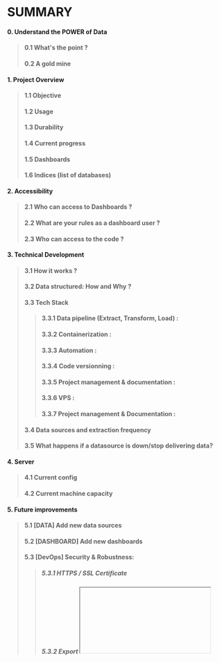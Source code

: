 # SUMMARY    
#### 0. Understand the POWER of Data
> #### 0.1 What's the point ?
> #### 0.2 A gold mine

#### 1. Project Overview
> #### 1.1 Objective
> #### 1.2 Usage
> #### 1.3 Durability
> #### 1.4 Current progress
> #### 1.5 Dashboards
> #### 1.6 Indices (list of databases)

#### 2. Accessibility
> #### 2.1 Who can access to Dashboards ?
> #### 2.2 What are your rules as a dashboard user ?
> #### 2.3 Who can access to the code ?

#### 3. Technical Development
> #### 3.1 How it works ?
> #### 3.2 Data structured: How and Why ?
> #### 3.3 Tech Stack
> > #### 3.3.1 Data pipeline (Extract, Transform, Load) :
> > #### 3.3.2 Containerization :
> > #### 3.3.3 Automation :
> > #### 3.3.4 Code versionning :
> > #### 3.3.5 Project management & documentation :
> > #### 3.3.6 VPS :
> > #### 3.3.7 Project management & Documentation :
> #### 3.4 Data sources and extraction frequency
> #### 3.5 What happens if a datasource is down/stop delivering data?

#### 4. Server
> #### 4.1 Current config
> #### 4.2 Current machine capacity

#### 5. Future improvements
> #### 5.1 [DATA] Add new data sources
> #### 5.2 [DASHBOARD] Add new dashboards
> #### 5.3 [DevOps] Security & Robustness:
> > ##### 5.3.1 HTTPS / SSL Certificate
> > ##### 5.3.2 Export <iframe> dashboard
> > ##### 5.3.3 : Elasticsearch cluster with high availability
> #### 5.4 Tech Documentation
> #### 5.5 Automate snapshots
> #### 5.6 Any proposal from community
#### 6. Team
#### 7. Funding
#### 8. Conclusion

----
# [QDashboard](https://qdashboard.org:5601/s/qubic--public-/app/dashboards#/list?_g=(filters:!(),refreshInterval:(pause:!t,value:60000),time:(from:'2024-04-01T00:00:00.000Z',to:now)))
----

## 0. Understand the POWER of Data
### 0.1 What's the point ?
Data is a demanding field, built on several essential pillars:
- Understanding real needs,
- Rigorous data collection to ensure its quality and relevance,
- Structuring the data to make it exploitable at the most granular level possible.  

This approach helps demystify what may seem unquantifiable, especially when dealing with a mass of complex information.  
Imagine looking at the night sky, attempting to count each visible star. The task feels impossible.  
However, with **data visualization**, after prior data processing, you could create a detailed map of the sky, categorizing stars by brightness, distance, temperature, constellation, chemical composition, etc.  
This map would even allow zooming into specific sections of the sky for more detail, transforming chaos into actionable insights.

### 0.2 A gold mine
Well-used data is a treasure for smart decisions :  
The earlier data is collected, the more experience is accumulated, allowing for better anticipation and understanding of future challenges.  
Data acts as the fuel for decision-making engines.  

In big companies, there is a dedicated data hub that synthesizes and analyzes complex datasets, providing a global vision, identifying trends, and supporting optimal decision-making.  
For Qubic, data serves a strategic purpose:
- **For investors and the community**: it enables in-depth analysis, offering greater transparency and insights.
- **For marketing teams**: it helps evaluate what works (or doesn’t) and refine strategies to maximize effectiveness.
<p align="center" width="100%">
    <img width="80%" src="https://github.com/user-attachments/assets/9354a27b-8d79-4f7e-873b-238b2ec838ac">
</p>

## 1. Project Overview
### 1.1 Objective
The primary goal of **QDashboard** is to provide the community and stakeholders with clear, intuitive visualizations of key data, improving decision-making for **investors** and **marketing teams** while promoting **transparency**.

### 1.2 Usage
url: [qdashboard.org](https://qdashboard.org:5601/s/qubic--public-/app/dashboards#/list?_g=(filters:!(),refreshInterval:(pause:!t,value:60000),time:(from:'2024-04-01T00:00:00.000Z',to:now)))  
To use the Kibana dashboards effectively:
1. **Timeframe**: The displayed data adapts to the selected timeframe. Filters can also apply specific time restrictions on visualizations.  
    <img width="262" alt="image" src="https://github.com/user-attachments/assets/afe7f0ec-664b-49ee-a9af-f64d2a1bd28a">

2. **Filters**: Filters directly affect charts, allowing users to dive deeper into analyses. Filters are temporary and apply only to individual sessions.   
    <img width="700" alt="image" src="https://github.com/user-attachments/assets/420499ba-10f5-4bca-b0a7-90eeb9f62da0">

3. **Interaction**: Users can interact with charts by clicking items to apply global filters, which can be removed from the top left.  
    <img width="173" alt="image" src="https://github.com/user-attachments/assets/71532d03-d5c5-4435-be25-496eae521642">  

### 1.3 Durability
QDashboard is designed for autonomy and resilience, ensuring longevity.  
In critical failure scenarios, documentation enables quick interventions by myself or others.

Databases have different scalability profiles:
- Relational databases (e.g., MySQL/PostgreSQL) require adding servers for horizontal scaling, which is labor-intensive and costly.
- NoSQL databases (e.g., **Elasticsearch**) allow for **vertical scaling**, increasing server capacity with minimal effort and expense.

<p align="center" width="100%">
    <img width="33%" src="https://github.com/user-attachments/assets/6334519b-5835-40e5-8998-8b90f3306a38">
</p>

### 1.4 Current progress
This project stands out because much of the work has already been completed:
```
Data Pipelines (ETL)       ██████████████████░░░░░░░   70.00%
Dashboards                 ████████████████░░░░░░░░░   60.00%
DevOps                     █████████████░░░░░░░░░░░░   50.00%
```
- **Data Pipelines (ETL)**: 70% complete, but new data sources need to be integrated.
- **Dashboards**: New data sources will require new metrics and dashboards. Plan to embed dashboards in Qubic’s website using `<iframe>`.
- **DevOps**: Currently running on a single node, the solution needs high-availability clustering for robustness and better uptime.

### 1.5 Dashboards
<img width="969" alt="image" src="https://github.com/user-attachments/assets/d1ca7221-3e23-4232-8ffc-0407f1208c5e">

#### 1.5.1 [QUBIC] Documentation
> This dashboard serves as a user guide for anyone accessing QDashboard, ensuring that users can fully understand and utilize its features.  
It explains :
> - How to apply and adjust filters to focus on specific data subsets.
> - How to modify the analysis period, enabling users to examine trends over days, weeks, or months.
> - Terms and metrics used throughout the dashboards, ensuring accessibility even to those unfamiliar with blockchain or data visualization.

#### 1.5.2 [QUBIC] Global Info
> A high-level overview of Qubic's performance and metrics, offering a comprehensive snapshot of the ecosystem.  
Key data displayed:
> - **Price History**: Tracks the historical performance of Qubic's token (QU), enabling users to identify price trends and volatility.
> - **Events**: Highlights significant milestones, including token launches, partnerships, or market shifts.
> - **Burned Tokens**: Visualizes the total and recent quantity of burned tokens, reflecting Qubic's commitment to supply reduction.
> - **Performance Trends**: Combines financial and ecosystem metrics to show overall health and progress.

#### 1.5.3 [QUBIC] Richlist
> This dashboard provides insights into major investors and their activities, offering transparency and accountability in Qubic’s ecosystem.  
Key features:
> - **Major Wallets**: Tracks wallets holding over 1,000 QUs, categorized as significant investors.  
> - **Wealth Distribution**: Analyzes the concentration of QU among large wallets, helping identify potential risks (e.g., whale influence).  
> - **Weekly Updates**: The dashboard is updated weekly, ensuring fresh and relevant insights.  

#### 1.5.4 [QUBIC] Transactions
> Focused on blockchain activity, this dashboard tracks real-time and historical Qubic transactions.  
Key features:
> - **Advanced Filtering**: Users can filter transactions by specific wallet addresses, transaction amounts, or entity types.
> - **Real-Time Updates**: Displays live transaction data for instant analysis.
> - **Fraud Detection**: Advanced users can analyze suspicious patterns, helping maintain ecosystem integrity.

#### 1.5.5 [QUBIC] Community
> Measures the engagement and activity of Qubic’s community across various platforms.  
Key data sources and metrics:
> - **Search Metrics**: Analyzes search volume and queries related to Qubic on platforms like Google Trends.
> - **Discord Activity**: Tracks messages, server growth, and user engagement trends over time.

#### 1.5.6 [QUBIC] CFB Airdrop
> Provides a detailed summary of the CFB token airdrop, conducted in May 2024.  
Key feature:
> - **Distribution Metrics**: Shows how many tokens


### 1.6 Indices (=databases)
The solution currently integrates 9 databases, powered by various sources for a comprehensive data view:
1. **coinmarketcap & LiveCoinWatch**: Financial data for cryptocurrencies, including historical data.
2. **discord_stats**: Statistics on server activity from Discord.
3. **eligible_cfb**: List of users eligible for CFB token drops.
4. **finance**: General financial data from yfinance.  
5. **gtrends_queries**: Google trends by query.
6. **gtrends_regions**: Google trends region.
7. **qubic_latest_stat**: Latest statistics on Qubic.
8. **qubic_richlist**: Information on the top Qubic wallets.
9. **qubic_txs**: Detailed tracking of Qubic transactions.
For certain indexes like transactions, richlist, and coinmarketcap, scripts have been developed to retrieve historical data and ensure continuous updates for new data.

## 2. Access & Rules
### 2.1 Who can access to Dashboards ?
Everyone. QDashboard upholds cryptocurrency values:
1. **Decentralization**: Open-source and modifiable.
2. **Transparency**: All Qubic-related data is exposed.
3. **Accessibility**: No private data; open to all.
4. **Autonomy**: Designed for low maintenance.
5. **Control**: Users can analyze blockchain data to track trends and evaluate investor activity.

### 2.2 What are your rules as a dashboard user ?
An anonymous account have been created which serve to everyone.  
This public account no need connection and have basic rules:
- read, interact and apply filters (only related to your local session)
- can't add password or modify dashboards to avoid sabotage and maintain the platform's integrity.

## 3. Technical Development
### 3.1 How it works ?
Data pipelines have been developed to run at specified frequencies. Whether in streaming, every 10 minutes, every hour, at the beginning of each new epoch, or on the first of every month, pipelines are triggered to fetch data, clean it, transform it, adapt it, and structure it before sending it to the Elasticsearch data warehouse.  
You can then use Kibana dashboards, which will pull data from the Elasticsearch databases.  
The pipelines are designed to be autonomous over time. This ensures the project lasts long, requires minimal maintenance.
<p align="center" width="100%">
    <img width="1482" alt="image" src="https://github.com/user-attachments/assets/08c36ce3-2da7-4acc-bb7c-5519f7bb87f9">
</p>

### 3.2 Data structured : How and Why ?
To make informed decisions based on visualizations, it's crucial to know what data to display. But more importantly, the data needs to be structured in a way that makes this easy and efficient.  
The key to this is granularity and denormalization. By structuring data this way, we can cover a broad range of analysis needs without overcomplicating things. This approach allows us to create flexible dashboards quickly.  
For example, if I’m asked to generate a new visualization tomorrow, I can do so immediately, without needing to write new code or spend excessive time setting up pipelines. Instead, I can go directly to the dashboard playground, use the existing data, and create the dashboard, delivering results in no time.  
This means no delays, no extra cost for development time, just fast and reliable insights for everyone in the community.

### 3.3 Tech Stack
#### 3.3.1 Data pipeline (Extract, Transform / Manipulate, Upload) :
- ![Python](https://img.shields.io/badge/python-3670A0?style=for-the-badge&logo=python&logoColor=white): Python offering flexibility and power for manipulating and analyzing data. It is perfectly suited to our use case, enabling the automation of data processing tasks with ease.  
- ![Pandas](https://img.shields.io/badge/pandas-%23150458.svg?style=for-the-badge&logo=pandas&logoColor=white): Pandas is the key library for handling data in DataFrames. It is through Pandas that we structure and transform data.  

#### 3.3.2 Containerization :
- ![Docker](https://img.shields.io/badge/docker-%230db7ed.svg?style=for-the-badge&logo=docker&logoColor=white): Docker allows us to run containers for Elasticsearch and Kibana while managing their predefined configurations, ensuring a fast and stable setup. It also enables us to containerize Python scripts and run them with auto-restart functionality, ensuring reliability and automation of data processing tasks.  

#### 3.3.3 Automation :
- ![Crontab](https://img.shields.io/badge/Crontab-17181B?logo=brain&logoColor=fff&style=for-the-badge): Crontab is used for scheduling the automatic execution of Python scripts at regular intervals, allowing for task automation without manual intervention.  

#### 3.3.4 Code versionning :
- ![GitHub](https://img.shields.io/badge/github-%23121011.svg?style=for-the-badge&logo=github&logoColor=white): GitHub is used for version control and collaborative code management, allowing us to track the project's evolution, collaborate effectively, and manage deployments.  

#### 3.3.5 Project management & Documentation :
- ![Elasticsearch Badge](https://img.shields.io/badge/Elasticsearch-005571?logo=elasticsearch&logoColor=fff&style=for-the-badge): Elasticsearch is used for indexing and real-time search across large data sets. It allows fast and efficient querying of data, which is crucial for real-time data analysis.  
- ![Kibana Badge](https://img.shields.io/badge/Kibana-005571?logo=kibana&logoColor=fff&style=for-the-badge): Kibana is the visualization tool that integrates with Elasticsearch to provide interactive dashboards and visual analysis, enabling us to track key metrics and make data-driven decisions.  

#### 3.3.6 VPS :
- ![Ubuntu](https://img.shields.io/badge/Ubuntu-E95420?style=for-the-badge&logo=ubuntu&logoColor=white): Ubuntu serves as the operating system for deploying and running data processing tools, providing a stable and secure environment for all applications.  

#### 3.3.7 Project management & documentation :
- ![Jira](https://img.shields.io/badge/jira-%230A0FFF.svg?style=for-the-badge&logo=jira&logoColor=white): Jira is used for project management and task tracking. It helps organize workflows, assign responsibilities, and monitor project progress in real time.  
- ![Confluence](https://img.shields.io/badge/confluence-%23172BF4.svg?style=for-the-badge&logo=confluence&logoColor=white): Confluence is used for documentation and team collaboration, storing technical information and project resources to ensure effective coordination within the team.  


### 3.4 Data sources and extraction frequency
- **Qubic Transactions**: Live
- **Latest Qubic Stats**: Every 10 minutes
- **CoinMarketCap / Discord Data**: Every hour
- **Richlist**: Every Wednesday afternoon, as soon as the new epoch is released
- **Google Trends - By Region / Related Queries**: On the 1st of each month

Here are tables listing all the collected (and not yet collected) data, providing the following information:

| **Name**                     | **Type**  | **Source**     | **Collection Frequency** | **Definition**                                                                 | **Database (Index)** |
|------------------------------|-----------|----------------|---------------------------|---------------------------------------------------------------------------------|----------------------|

<details>
    
### Coinmarketcap/LiveCoinWatch API

| **Name**                     | **Type**  | **Source**     | **Collection Frequency** | **Definition**                                                                 | **Database (Index)** |
|------------------------------|-----------|----------------|---------------------------|---------------------------------------------------------------------------------|----------------------|
| symbol                       | keyword   | Coinmarketcap  | per hour                 | The symbol representing the cryptocurrency (e.g., BTC for Bitcoin, ETH for Ethereum) | coinmarketcap        |
| price                         | float     | Coinmarketcap  | per hour                 | The current real-time price of the cryptocurrency.                            | coinmarketcap        |
| cmc_rank                      | integer   | Coinmarketcap  | per hour                 | The current rank of the cryptocurrency based on its market capitalization.    | coinmarketcap        |
| marketcap                     | long      | Coinmarketcap  | per hour                 | The total market capitalization of the cryptocurrency.                        | coinmarketcap        |
| market_cap_dominance          | long      | Coinmarketcap  | per hour                 | The percentage of market dominance.                                           | coinmarketcap        |
| circulating_supply            | long      | Coinmarketcap  | per hour                 | The total number of tokens available in the market.                           | coinmarketcap        |
| total_supply                  | long      | Coinmarketcap  | per hour                 | The total number of tokens that exist, including those in circulation and locked. | coinmarketcap        |
| fully_diluted_market_cap      | long      | Coinmarketcap  | per hour                 | The market capitalization assuming all tokens are in circulation.            | coinmarketcap        |
| @timestamp                    | date      | Coinmarketcap  | per hour                 | The exact date and time when the data is collected, in the format YYYY-MM-DD HH:mm:ss. | coinmarketcap        |
| volume_1h (check if exist)    | long      | Coinmarketcap  | per hour                 | The total trading volume of the cryptocurrency over the last hour.           | coinmarketcap        |
| percent_change_1h             | float     | Coinmarketcap  | per hour                 | The percentage change in the cryptocurrency's price over the last hour.      | coinmarketcap        |

---

### Qubic Richlist (Qubic API)

| **Name**          | **Type**   | **Source** | **Collection Frequency** | **Definition**                                                | **Database (Index)** |
|-------------------|------------|------------|---------------------------|--------------------------------------------------------------|----------------------|
| @timestamp        | date       | Qubic API  | every Wednesday           | The exact date and time when the data is collected, in the format YYYY-MM-DD HH:mm. | qubic_richlist       |
| rank              | integer    | Qubic API  | every Wednesday           | Rank of wallets                                                | qubic_richlist       |
| address           | keyword    | Qubic API  | every Wednesday           | Wallet address                                                 | qubic_richlist       |
| qus               | long       | Qubic API  | every Wednesday           | Number of Qubic tokens                                         | qubic_richlist       |
| qus_change        | long       | Qubic API  | every Wednesday           | Difference of Qus less Qus from last week                     | qubic_richlist       |
| rate_qus_change   | float      | Qubic API  | every Wednesday           | Difference of Qus less Qus from last week (rate)              | qubic_richlist       |

---

### Qubic Transactions (Qubic API)

| **Name**        | **Type**   | **Source** | **Collection Frequency** | **Definition**                                               | **Database (Index)** |
|-----------------|------------|------------|---------------------------|-------------------------------------------------------------|----------------------|
| txid            | keyword    | Qubic API  | Real-time                 | Unique identifier of the transactions.                       | qubic_txs            |
| tick            | keyword    | Qubic API  | Real-time                 | Tick representing an identifier or sequence number for each transaction. | qubic_txs            |
| tx_timestamp    | integer    | Qubic API  | Real-time                 | The exact time when the transaction is collected.            | qubic_txs            |
| src             | keyword    | Qubic API  | Real-time                 | Source address involved in the transaction.                  | qubic_txs            |
| dest            | keyword    | Qubic API  | Real-time                 | Destination address receiving the funds from the transaction. | qubic_txs            |
| qus             | long       | Qubic API  | Real-time                 | Amount transferred in the transaction.                       | qubic_txs            |

---

### Financial Data (yFinance)

| **Name**         | **Type**   | **Source**  | **Collection Frequency** | **Definition**                                               | **Database (Index)** |
|------------------|------------|-------------|---------------------------|-------------------------------------------------------------|----------------------|
| @timestamp       | date       | yfinance    | never                     | The exact date and time when the data is collected, in the format YYYY-MM-DD HH:mm:ss. | finance              |
| price            | float      | yfinance    | never                     | Current price                                                | finance              |
| symbol           | keyword    | yfinance    | never                     | Financial and crypto symbol available                        | finance              |

---

### Google Trends Queries (Google Trends API)

| **Name**    | **Type**  | **Source**  | **Collection Frequency** | **Definition**                                           | **Database (Index)** |
|-------------|-----------|-------------|---------------------------|---------------------------------------------------------|----------------------|
| @timestamp  | date      | GT          | 1st day of month           | Month when the data was recorded, in yyyy-MM format.     | gtrends_queries      |
| keyword     | text      | GT          | 1st day of month           | Words that were written in organic search last month.   | gtrends_queries      |

### Gtrends Regions (Google Trends API)

| **Name**    | **Type**  | **Source** | **Collection Frequency** | **Definition**                                           | **Database (Index)** |
|-------------|-----------|------------|---------------------------|---------------------------------------------------------|----------------------|
| @timestamp  | date      | GT         | 1st day of month           | Month when the data was recorded, in yyyy-MM format.     | gtrends_region       |
| country     | keyword   | GT         | 1st day of month           | Name of the country                                      | gtrends_region       |
| iso_code    | keyword   | GT         | 1st day of month           | 2 letters code of the country (US, CH, FR, …)            | gtrends_region       |

---

### Count Discord Community (HTTP Request)

| **Name**                  | **Type**   | **Source**   | **Collection Frequency** | **Definition**                                             | **Database (Index)** |
|---------------------------|------------|--------------|---------------------------|-----------------------------------------------------------|----------------------|
| approximate_member_count   | integer    | http_request | per hour                 | Total of all members in the discord server                 | discord_stats        |
| approximate_presence_count | integer    | http_request | per hour                 | All online members                                          | discord_stats        |

---

### Financial Data (yFinance)

| **Name**         | **Type**   | **Source**  | **Collection Frequency** | **Definition**                                               | **Database (Index)** |
|------------------|------------|-------------|---------------------------|-------------------------------------------------------------|----------------------|
| @timestamp       | date       | yfinance    | never                     | The exact date and time when the data is collected, in the format YYYY-MM-DD HH:mm:ss. | finance              |
| price            | float      | yfinance    | never                     | Current price                                                | finance              |
| symbol           | keyword    | yfinance    | never                     | Financial and crypto symbol available                        | finance              |

---

### Google Analytics 4 API (Need Permission)

*Ask Qubic team to get API key (I can see the `<gtag>` in the HTML Qubic page)*

| **Name**         | **Type**   | **Source**  | **Collection Frequency** | **Definition**                                               | **Database (Index)** |
|------------------|------------|-------------|---------------------------|-------------------------------------------------------------|----------------------|
| sessions         | integer    | GA4         | -                         | Number of sessions on the website                            | ga4                  |
| users            | integer    | GA4         | -                         | Total users on the website                                  | ga4                  |
| new_users        | integer    | GA4         | -                         | Number of new users                                           | ga4                  |
| hits             | integer    | GA4         | -                         | Total hits or page views                                    | ga4                  |
| device_category  | keyword    | GA4         | -                         | Category of devices used (e.g., mobile, desktop)            | ga4                  |
| channel_grouping | keyword    | GA4         | -                         | The marketing channel grouping for the traffic               | ga4                  |
| engagement_rate  | float      | GA4         | -                         | Engagement rate on the website                              | ga4                  |
| bounce_rate      | float      | GA4         | -                         | Bounce rate (percentage of users who leave the site after viewing one page) | ga4                  |

---

### Google Search Console API (Need Permission)

| **Name**    | **Type**   | **Source** | **Collection Frequency** | **Definition**                                         | **Database (Index)** |
|-------------|------------|------------|---------------------------|-------------------------------------------------------|----------------------|
| domain      | keyword    | GSC        | -                         | Domain of the website                                  | gsc                  |
| site_url    | keyword    | GSC        | daily                     | URL of the site                                        | gsc                  |
| query       | text       | GSC        | daily                     | The search query used to find the site                 | gsc                  |
| clicks      | integer    | GSC        | daily                     | Number of clicks the site received                     | gsc                  |
| impressions | integer    | GSC        | daily                     | Number of times the site was shown in search results   | gsc                  |
| ctr         | float      | GSC        | daily                     | Click-through rate (CTR) of the site                   | gsc                  |
| position    | float      | GSC        | daily                     | Average search result position for the site            | gsc                  |
| @timestamp  | date       | GSC        | daily                     | The exact date and time when the data was recorded, in YYYY-MM-DD format. | gsc                  |

---

### Count Twitter Followers (Swagger UI)

| **Name**            | **Type**   | **Source** | **Collection Frequency** | **Definition**                                             | **Database (Index)** |
|---------------------|------------|------------|---------------------------|-----------------------------------------------------------|----------------------|
| twitter_followers    | integer    | ?          | per hour                 | Number of Twitter followers for the account                | qubic_members        |
| twitter_tweets       | integer    | ?          | per hour                 | Number of tweets made by the account                        | qubic_members        |
| twitter_likes        | integer    | ?          | per hour                 | Number of likes received by the account's tweets            | qubic_members        |

</details>



### 3.5 What happened if datasource is down / stop deliver data ?
It may happen that a data source stops providing data, or that we encounter sudden access issues or other disruptions. Once the problem is identified and analyzed, a solution will be implemented as quickly as possible. This will involve recovering any missing data and resuming the data collection process without delay.

## 4. Server
### 4.1 Current config

|            OS            |     CPU     |     RAM      |      Memory      |   Data transfer   |   Snapshot   |
|--------------------------|-------------|--------------|------------------|-------------------|--------------|
|   Ubuntu 20.04 (64 Bit)  |   6 vCPU    |   16 GO RAM   |  **400 GB SSD**  |   32 TB Traffic   |   Available  |

> [!NOTE]
> When the limit is nearing or latency is observed, the higher plan will be applied without any maintenance.

### 4.2 Current Machine capacity  
```
(19/11/2024):  
Used storage space     █░░░░░░░░░░░░░░░░░░░░░░░░   ~ 6 %
```

## 5. Future improvements
### 5.1 [DATA] Add new data sources :
- [Twitter](https://snowcait.github.io/twitter-swagger-ui/) : To analyze Twitter activity, including retweets, posts tagging 'Qubic', follower count, recent posts, likes, and gauge Qubic’s online presence and sentiment.
- [Google Analytics](https://developers.google.com/analytics/devguides/reporting/data/v1) : Collect data related to the Qubic.org website and its pages. This will allow tracking metrics like sessions, bounce rates, time spent on specific pages, and understanding user behavior. For example, if users spend only 2 seconds on the "whitepaper" page, this could indicate an issue with the content or other factors, as that page is meant to be read and is usually text-heavy.
- [Google Search Console](https://developers.google.com/webmaster-tools/v1/searchanalytics/query) : Identify the keywords driving traffic to the Qubic.org website. Additionally, it allows for geographic and device-based analysis, comparing performance across countries, devices (mobile, desktop), and pages.
- Aigarth : Once Aigarth is released, extracting its data will be valuable for further analysis, helping to refine Aigarth itself and track its progress.

### 5.2 [DASHBOARD] Add new dashboards :
- Create new visualizations with new sources of data

### 5.3 [DevOps] Security & Robustness :
#### 5.3.1 HTTPS / SSL Certificate
Secure the connection by switching from HTTP to HTTPS.

#### 5.3.2 Export <iframe> dashboard
- insert the `<iframe>` tag into the Qubic website's HTML code.
<img width="230" align="top" alt="image" src="https://github.com/user-attachments/assets/3edd5136-12c3-4e82-b09f-5d693664511a">
<img width="230" alt="image" src="https://github.com/user-attachments/assets/da5ecd21-b35b-4724-810a-1ffd3cca82c2">

### 5.3.3: High Availability Elasticsearch Cluster
#### Why a cluster ?  
Elasticsearch is a distributed search and analytics engine.   
For projects where data availability and fault tolerance are critical, a single node is insufficient.

A cluster provides:
- Load balancing to distribute requests across multiple nodes.
- Data redundancy through shards and replicas.
- Horizontal scalability, allowing additional nodes to be added as needed.

Risks without high availability (= without cluster):
- Loss of access to data in case of a node failure.

Proposed Architecture:
- A **3-node** Elasticsearch cluster.
- Each node will store a portion of the data and handle queries.
- Data replication will ensure fault tolerance, allowing continued access to data even if a node fails.

### 5.4 Tech Documentation
A technical documentation will be created so that any technician can intervene on the project.

### 5.5 Automate snapshots
Currently, server snapshots is created manually. However, the service cloud CLI provides the functionality to perform this operation automatically.

### 5.6 Any proposal from community
If you have any requests, whether it's to add a data source, modify the type of chart, etc., you can contact me directly on Discord or ping me in the channels (ID: **@iliamamara**)

## 6. Team
- Iliam AMARA: **Expert Python** & **Data Engineer**
  - [Portfolio](https://iliam-amara.com/)
  - [Linkedin](https://www.linkedin.com/in/iliam-amara/)
  - Discord: iliamamara | #928329541351522384

## 7. Funding
The total funding request is `$25,000`, split into two equal parts:
- `$12,500` **now**: This amount is to cover all the work already completed, including development, design, testing, and any groundwork that has brought the project to its current stage. This ensures recognition of the time, resources, and expertise invested so far to create a solid foundation.
- `$12,500` for **future improvements**: This second portion is essential for advancing the project to the next level. It will enable critical updates, new features, optimization, and long-term maintenance. These improvements are key to ensuring the project’s growth, functionality, and sustainability.

This approach allows for fair compensation for past efforts while securing the means to deliver on future goals and maximize the project’s potential.

## 8. Conclusion
This solution adds another strength to the project and enhances Qubic’s image by providing a highly useful tool. It makes the project more reliable and demonstrates our ability to build a new service—one that sets us apart from other projects. Through smart approaches, we are positioning ourselves to scale even higher and further.  

**QDashboard** offers comprehensive visibility and understanding of data, delivering significant value for decision-making, particularly for investors and the marketing team, thus driving the project’s growth. Both management and the community benefit from precise analysis, which serves as a strategic tool for resource optimization and swift adaptation to trends.

[**Build Different.**](https://qdashboard.org:5601/s/qubic--public-/app/dashboards#/list?_g=(filters:!(),refreshInterval:(pause:!t,value:60000),time:(from:'2024-04-01T00:00:00.000Z',to:now)))
